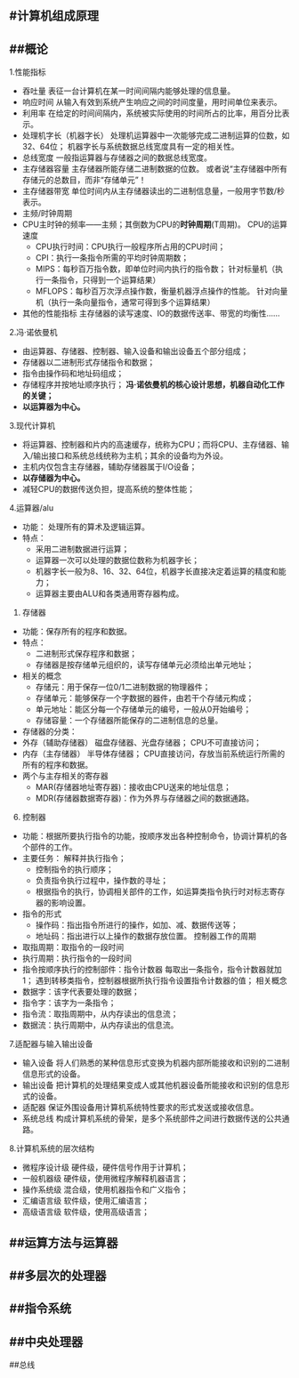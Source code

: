 #计算机组成原理
---
##概论
---
1.性能指标
- 吞吐量
表征一台计算机在某一时间间隔内能够处理的信息量。
- 响应时间
从输入有效到系统产生响应之间的时间度量，用时间单位来表示。
- 利用率
在给定的时间间隔内，系统被实际使用的时间所占的比率，用百分比表示。
- 处理机字长（机器字长）
处理机运算器中一次能够完成二进制运算的位数，如32、64位；
机器字长与系统数据总线宽度具有一定的相关性。
- 总线宽度
一般指运算器与存储器之间的数据总线宽度。
- 主存储器容量
主存储器所能存储二进制数据的位数。
或者说“主存储器中所有存储元的总数目，而非“存储单元”！
- 主存储器带宽
单位时间内从主存储器读出的二进制信息量，一般用字节数/秒表示。
- 主频/时钟周期
- CPU主时钟的频率——主频；其倒数为CPU的**时钟周期**(T周期)。
  CPU的运算速度
    - CPU执行时间：CPU执行一般程序所占用的CPU时间；
    - CPI：执行一条指令所需的平均时钟周期数；
    - MIPS：每秒百万指令数，即单位时间内执行的指令数；
      针对标量机（执行一条指令，只得到一个运算结果）
    - MFLOPS：每秒百万次浮点操作数，衡量机器浮点操作的性能。
      针对向量机（执行一条向量指令，通常可得到多个运算结果）
- 其他的性能指标
主存储器的读写速度、IO的数据传送率、带宽的均衡性……

2.冯·诺依曼机
- 由运算器、存储器、控制器、输入设备和输出设备五个部分组成； 
- 存储器以二进制形式存储指令和数据；
- 指令由操作码和地址码组成；
- 存储程序并按地址顺序执行；
**冯·诺依曼机的核心设计思想，机器自动化工作的关键；**
- **以运算器为中心。**

3.现代计算机
- 将运算器、控制器和片内的高速缓存，统称为CPU；而将CPU、主存储器、输入/输出接口和系统总线统称为主机；其余的设备均为外设。
- 主机内仅包含主存储器，辅助存储器属于I/O设备；
- **以存储器为中心。**
- 减轻CPU的数据传送负担，提高系统的整体性能；
  

4.运算器/alu
- 功能： 处理所有的算术及逻辑运算。
- 特点：
  - 采用二进制数据进行运算；
  - 运算器一次可以处理的数据位数称为机器字长；
  - 机器字长一般为8、16、32、64位，机器字长直接决定着运算的精度和能力；
  - 运算器主要由ALU和各类通用寄存器构成。

1. 存储器
- 功能：保存所有的程序和数据。
- 特点：
  - 二进制形式保存程序和数据；
  - 存储器是按存储单元组织的，读写存储单元必须给出单元地址；
- 相关的概念
  - 存储元：用于保存一位0/1二进制数据的物理器件；
  - 存储单元：能够保存一个字数据的器件，由若干个存储元构成；
  - 单元地址：能区分每一个存储单元的编号，一般从0开始编号；
  - 存储容量：一个存储器所能保存的二进制信息的总量。
- 存储器的分类：
- 外存（辅助存储器）
磁盘存储器、光盘存储器；
CPU不可直接访问；
- 内存（主存储器）
半导体存储器；
CPU直接访问，存放当前系统运行所需的所有的程序和数据。
- 两个与主存相关的寄存器
  - MAR(存储器地址寄存器)：接收由CPU送来的地址信息；
  - MDR(存储器数据寄存器)：作为外界与存储器之间的数据通路。

6. 控制器
- 功能：根据所要执行指令的功能，按顺序发出各种控制命令，协调计算机的各个部件的工作。
- 主要任务：
  解释并执行指令；
  - 控制指令的执行顺序；
  - 负责指令执行过程中，操作数的寻址；
  - 根据指令的执行，协调相关部件的工作，如运算类指令执行时对标志寄存器的影响设置。
- 指令的形式
  - 操作码：指出指令所进行的操作，如加、减、数据传送等；
  - 地址码：指出进行以上操作的数据存放位置。
  控制器工作的周期
- 取指周期：取指令的一段时间
- 执行周期：执行指令的一段时间
- 指令按顺序执行的控制部件：指令计数器
每取出一条指令，指令计数器就加1；
遇到转移类指令，控制器根据所执行指令设置指令计数器的值；
相关概念
- 数据字：该字代表要处理的数据；
- 指令字：该字为一条指令；
- 指令流：取指周期中，从内存读出的信息流；
- 数据流：执行周期中，从内存读出的信息流。

7.适配器与输入输出设备
- 输入设备
将人们熟悉的某种信息形式变换为机器内部所能接收和识别的二进制信息形式的设备。
- 输出设备
把计算机的处理结果变成人或其他机器设备所能接收和识别的信息形式的设备。
- 适配器
保证外围设备用计算机系统特性要求的形式发送或接收信息。
- 系统总线
构成计算机系统的骨架，是多个系统部件之间进行数据传送的公共通路。

8.计算机系统的层次结构
- 微程序设计级
硬件级，硬件信号作用于计算机；
- 一般机器级
硬件级，使用微程序解释机器语言；
- 操作系统级
混合级，使用机器指令和广义指令；
- 汇编语言级
软件级，使用汇编语言；
- 高级语言级
软件级，使用高级语言；


##运算方法与运算器
---
##多层次的处理器
---
##指令系统
---
##中央处理器
---
##总线
